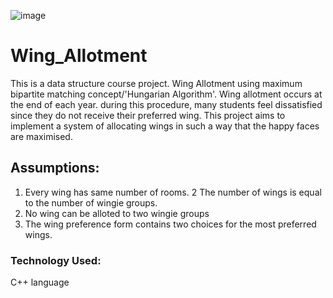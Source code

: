 ![image](https://user-images.githubusercontent.com/70815270/196267663-dceb050d-1e53-415a-bd80-99093159753f.png)

# Wing_Allotment
This is a data structure course project.
Wing Allotment using maximum bipartite matching concept/'Hungarian Algorithm'.
Wing allotment occurs at the end of each year. during this procedure, many students feel dissatisfied since they do not receive their preferred wing.
This project aims to implement a system of allocating wings in such a way that the happy faces are maximised. 


## Assumptions:
1. Every wing has same number of rooms.
2 The number of wings is equal to the number of wingie groups.
3. No wing can be alloted to two wingie groups
4. The wing preference form contains two choices for the most preferred wings.



### Technology Used:
C++ language




